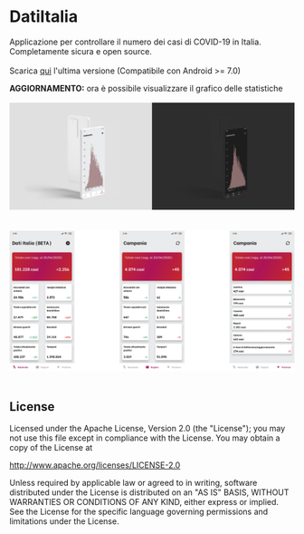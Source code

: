# DatiItalia
Applicazione per controllare il numero dei casi di COVID-19 in Italia. Completamente sicura e open source.
<br><br>
Scarica <a href="https://github.com/lucamadd/DatiItalia/releases">qui</a> l'ultima versione (Compatibile con Android >= 7.0)

**AGGIORNAMENTO:** ora è possibile visualizzare il grafico delle statistiche
<br><br>
![Dati Italia BETA_](/assets/screenshootapp2.png)
<br><br><br>
![Dati Italia BETA](/assets/screenshotapp.png)
<br><br>
## License
Licensed under the Apache License, Version 2.0 (the "License"); you may not use this file except in compliance with the License. You may obtain a copy of the License at

http://www.apache.org/licenses/LICENSE-2.0

Unless required by applicable law or agreed to in writing, software distributed under the License is distributed on an "AS IS" BASIS, WITHOUT WARRANTIES OR CONDITIONS OF ANY KIND, either express or implied. See the License for the specific language governing permissions and limitations under the License.


